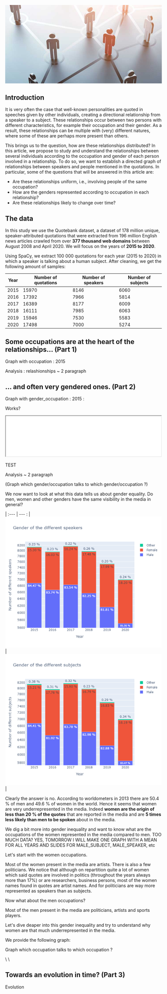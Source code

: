 ![](./docs/networking-vs-connecting.jpg)

## Introduction 

It is very often the case that well-known personalities are quoted in speeches given by other individuals, creating a directional relationship from a speaker to a subject. These relationships occur between two persons with different characteristics, for example their occupation and their gender. As a result, these relationships can be multiple with (very) different natures, where some of these are perhaps more present than others.

This brings us to the question, how are these relationships distributed? In this article, we propose to study and understand the relationships between several individuals according to the occupation and gender of each person involved in a relationship. To do so, we want to establish a directed graph of relationships between speakers and people mentioned in the quotations. In particular, some of the questions that will be answered in this article are:

* Are these relationships uniform, i.e., involving people of the same occupation?
* How are the genders represented according to occupation in each relationship?
* Are these relationships likely to change over time?


## The data

In this study we use the Quotebank dataset, a dataset of 178 million unique, speaker-attributed quotations that were extracted from 196 million English news articles crawled from over **377 thousand web domains** between August 2008 and April 2020. We will focus on the years of **2015 to 2020**. 

Using SpaCy, we extract 100 000 quotations for each year (2015 to 2020) in which a speaker is talking about a human subject. After cleaning, we get the following amount of samples:


| Year | Number of quotations | Number of speakers | Number of subjects |
| --- | --- | --- | --- |
|2015|15970|8146|6060|
|2016|17392|7966|5814|
|2017|16389|8177|6009|
|2018|16111|7985|6063|
|2019|15946|7530|5583|
|2020|17498|7000|5274|





## Some occupations are at the heart of the relationships… (Part 1)

Graph with occupation : 2015

Analysis : relashionships ~ 2 paragraph 





## … and often very gendered ones. (Part 2)

Graph with gender_occupation : 2015 :

Works?

<iframe src="./docs/nt_2015.html"  width="500" height="130"></iframe>

TEST 

Analysis ~ 2 paragraph 

(Graph which gender/occupation talks to which gender/occupation ?)


We now want to look at what this data tells us about gender equality. Do men, women and other genders have the same visibility in the media in general?

 |
:--- | --- :
|<img src="./docs/Gender_speakers.png" alt="Forest"> |<img src="./docs/Gender_subjects.png " alt="Forest">|

Clearly the answer is no. According to worldometers in 2013 there are 50.4 % of men and 49.6 % of women  in the world. Hence it seems that women are very underrepresented in the media. Indeed **women are the origin of less than 20 % of the quotes** that are reported in the media and are **5 times less likely than men to be spoken** about in the media.

We dig a bit more into gender inequality and want to know what are the occupations of the women represented in the media compared to men. TOO MUCH DATA? YES, TOMORROW I WILL MAKE ONE GRAPH WITH A MEAN FOR ALL YEARS AND SLIDES FOR MALE_SUBJECT, MALE_SPEAKER, etc

Let's start with the women occupations.

Most of the women present in the media are artists. There is also a few politicians.
We notice that although on repartition quite a lot of women which said quotes are involved in politics (throughout the years  always more than 17%) or are researchers, business persons, most of the women names found in quotes are artist names. And for politicians are way more represented as speakers than as subjects. 

Now what about the men occupations?

Most of the men present in the media are politicians, artists and sports players.

Let's dive deaper into this gender inequality and try to understand why women are that much underrepresented in the media.

We provide the following graph:


Graph which occupation talks to which occupation ?

\\
\\

## Towards an evolution in time? (Part 3)

Evolution







